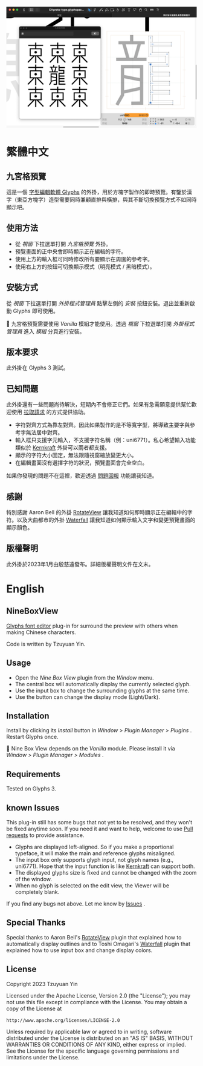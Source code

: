 ![NineBoxView window](NineBoxView_image1.png "NineBoxView")

# 繁體中文
## 九宮格預覽
這是一個 [字型編輯軟體 Glyphs](http://glyphsapp.com/) 的外掛，用於方塊字製作的即時預覽。有鑒於漢字（東亞方塊字）造型需要同時兼顧直排與橫排，與其不斷切換預覽方式不如同時顯示吧。

## 使用方法
* 從 *視窗* 下拉選單打開 *九宮格預覽* 外掛。
* 預覽畫面的正中央會即時顯示正在編輯的字符。
* 使用上方的輸入框可同時修改所有要顯示在周圍的參考字。
* 使用右上方的按鈕可切換顯示模式（明亮模式 / 黑暗模式）。

## 安裝方式
從 *視窗* 下拉選單打開 *外掛程式管理員* 點擊左側的 *安裝* 按鈕安裝。退出並重新啟動 Glyphs 即可使用。

🌿 九宮格預覽需要使用 *Vanilla* 模組才能使用。透過 *視窗* 下拉選單打開 *外掛程式管理員* 進入 *模組* 分頁進行安裝。

## 版本要求
此外掛在 Glyphs 3 測試。

## 已知問題
此外掛還有一些問題尚待解決，短期內不會修正它們。如果有急需願意提供幫忙歡迎使用 [拉取請求](https://github.com/yintzuyuan/NineBoxView/pulls) 的方式提供協助。
* 字符對齊方式為靠左對齊。因此如果製作的是不等寬字型，將導致主要字與參考字無法居中對齊。
* 輸入框只支援字元輸入，不支援字符名稱（例：uni6771）。私心希望輸入功能類似於 [Kernkraft](https://github.com/bBoxType/Kernkraft) 外掛可以兩者都支援。
* 顯示的字符大小固定，無法跟隨視窗縮放變更大小。
* 在編輯畫面沒有選擇字符的狀況，預覽畫面會完全空白。

如果你發現的問題不在這裡，歡迎透過 [問題回報](https://github.com/yintzuyuan/NineBoxView/issues) 功能讓我知道。

## 感謝
特別感謝 Aaron Bell 的外掛 [RotateView](https://github.com/aaronbell/RotateView) 讓我知道如何即時顯示正在編輯中的字符。以及大曲都市的外掛 [Waterfall](https://github.com/Tosche/Waterfall) 讓我知道如何顯示輸入文字和變更預覽畫面的顯示顏色。

## 版權聲明
此外掛於2023年1月由殷慈遠發布。詳細版權聲明文件在文末。

# English
## NineBoxView
[Glyphs font editor](http://glyphsapp.com/) plug-in for surround the preview with others when making Chinese characters.

Code is written by Tzuyuan Yin.

## Usage
* Open the *Nine Box View* plugin from the *Window* menu.
* The central box will automatically display the currently selected glyph.
* Use the input box to change the surrounding glyphs at the same time.
* Use the button can change the display mode (Light/Dark).

## Installation
Install by clicking its *Install* button in *Window > Plugin Manager > Plugins* . Restart Glyphs once.

🌿 Nine Box View depends on the *Vanilla* module. Please install it via *Window > Plugin Manager > Modules* .

## Requirements
Tested on Glyphs 3.

## known Issues
This plug-in still has some bugs that not yet to be resolved, and they won't be fixed anytime soon. If you need it and want to help, welcome to use  [Pull requests](https://github.com/yintzuyuan/NineBoxView/pulls) to provide assistance.
* Glyphs are displayed left-aligned. So if you make a proportional typeface, it will make the main and reference glyphs misaligned.
* The input box only supports glyph input, not glyph names (e.g., uni6771). Hope that the input function is like [Kernkraft](https://github.com/bBoxType/Kernkraft) can support both.
* The displayed glyphs size is fixed and cannot be changed with the zoom of the window.
* When no glyph is selected on the edit view, the Viewer will be completely blank.

If you find any bugs not above. Let me know by [Issues](https://github.com/yintzuyuan/NineBoxView/issues) .

## Special Thanks
Special thanks to Aaron Bell's [RotateView](https://github.com/aaronbell/RotateView) plugin that explained how to automatically display outlines and to Toshi Omagari's [Waterfall](https://github.com/Tosche/Waterfall) plugin that explained how to use input box and change display colors.

## License
Copyright 2023 Tzuyuan Yin

Licensed under the Apache License, Version 2.0 (the "License");
you may not use this file except in compliance with the License.
You may obtain a copy of the License at

    http://www.apache.org/licenses/LICENSE-2.0

Unless required by applicable law or agreed to in writing, software
distributed under the License is distributed on an "AS IS" BASIS,
WITHOUT WARRANTIES OR CONDITIONS OF ANY KIND, either express or implied.
See the License for the specific language governing permissions and
limitations under the License.

